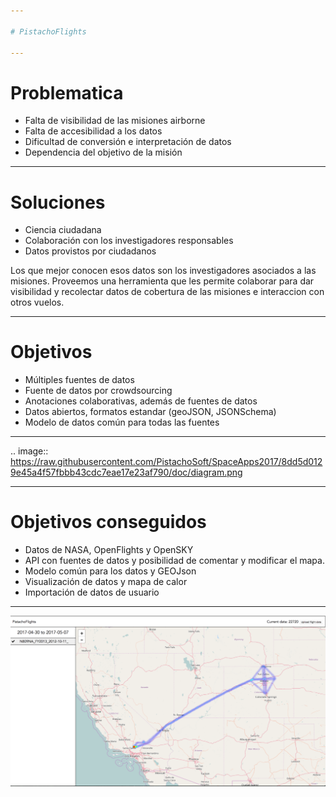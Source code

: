 ```yaml
---

# PistachoFlights

---
```


# Problematica

- Falta de visibilidad de las misiones airborne
- Falta de accesibilidad a los datos
- Dificultad de conversión e interpretación de datos
- Dependencia del objetivo de la misión

---

# Soluciones

- Ciencia ciudadana
 - Colaboración con los investigadores responsables 
- Datos provistos por ciudadanos

Los que mejor conocen esos datos son los investigadores asociados
a las misiones. Proveemos una herramienta que les permite colaborar para
dar visibilidad y recolectar datos de cobertura de las misiones e
interaccion con otros vuelos.

---

# Objetivos

- Múltiples fuentes de datos
- Fuente de datos por crowdsourcing 
- Anotaciones colaborativas, además de fuentes de datos
- Datos abiertos, formatos estandar (geoJSON, JSONSchema)
- Modelo de datos común para todas las fuentes

---

.. image:: https://raw.githubusercontent.com/PistachoSoft/SpaceApps2017/8dd5d0129e45a4f57fbbb43cdc7eae17e23af790/doc/diagram.png

---

# Objetivos conseguidos

- Datos de NASA, OpenFlights y OpenSKY
- API con fuentes de datos y posibilidad de comentar y modificar el mapa.
- Modelo común para los datos y GEOJson
- Visualización de datos y mapa de calor
- Importación de datos de usuario

---

![Captura](https://raw.githubusercontent.com/PistachoSoft/SpaceApps2017/develop/doc/screenshot.png)
